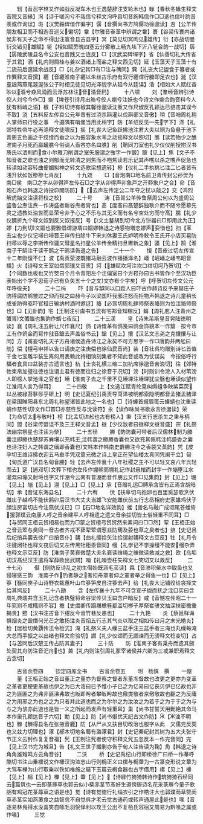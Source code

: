 <!-- { "loadSidebar": true } -->
　　轫【音忍字林又作如战反凝车木也王逸楚辞注支轮木也】蝝【春秋冬蝝生释文音院又音縁】洵【诗于嗟洵兮不我信兮释文洵呼县切音绚韩信作□□逺也信叶韵音羡或作询误】斑【汉樊毅碑借作徧字】僝【音撰尚书方鸠僝功徐邈读】迿【公羊传朋友相卫而不相迿音巡又徧切】韏【尔雅音眷革中辨谓之韏】寰【谷梁传寰内诸侯非有天子之命不得出注寰音县古县字】冥【莫见切冥昫见雄传】衍【亦战切曼衍交错见雄赋】埏【相如赋旁魄四塞云分雾散上畅九垓下沂八埏合韵一战切】孱【孱陵武陵县名今公安也音践又士连反】□【汉武梁碑墠字】省【仙善切礼大传省于其君】洒【礼内则屑桂与姜以洒诸上而盐之释文西见切】延【玉藻天子玉藻十有二旒前后邃延余战反】□【礼杂记其□有□注与蒨同】簨【礼丧大记盥食于篹者或作簨释文音撰】纒【音纒淮南子纒以朱丝古乐府有双行纒谓行縢即足衣也】涎【汉童謡燕燕尾涎涎张公子时相见徒见切光泽貎字从延今从廷误】涽【相如大人赋红杳眇以涽兮猋风涌而云浮苏林注音涽音麫】
　　十八啸
　　刘【羣经音辨引诗佼人刘兮今作□】嬼【埤苍引诗月出皓兮佼人嬼兮注妖也今诗文作嬼合韵音料今人犹有料峭之语】椒【子料切诗有椒其馨徐邈读沈重又作尺俶反孔颖达已掊击其误今不取】浇【五料反左传哀公元年昔有过浇杀斟灌以伐斟鄩又音傲】稍【音哨周礼稍人掌师曰行役之事　今邉隅有哨堡当用此稍字】防【羊绍反见一先字下】涤【礼郊特牲帝牛必再涤释文徒啸反】摇【礼丧大记鱼跃拂池注君大夫以铜为鱼悬于池下青质五色画之于绞缯而垂之以为振容象水苇之动摇释文以照切】膲【读若物少之醮淮南子月死而蠃蠬膲今俗诮人啬吝亦名曰膲】削【鞘同刀室也礼少仪仪削授拊汉书质氏以洒削而食小尔雅刀削谓之室矢服谓之弢字一作皵】皵【见上】焦【文子不知音者之歌也浊之则郁而无转清之则焦而不唈焦读若乐记其声噍以杀之噍声促急也转读如动容转曲便媚拟神之转文选歌梁想遗转】槮【仪礼二手执挑匕注二匕者皆有浅升状如饭槮槮七肖反】
　　十九效
　　□【音炮南□地名前卫青传封公孙贺为南□侯　南□之字从卯得声左传石□之字从卯得声卯象戸之开丣象户之合】奅【音炮石声也韩退之诗投奅閙防防】【去声左传定公二年夺之杖以敲之】交【鸿烈解虎始交注读将校之校】
　　二十号
　　涛【音冐公羊传鲁祭周公何以为盛周公盛鲁公焘注焘一作涛盛者新谷焘者冐也】髙【度髙曰髙楚辞独耿介而不随兮愿慕先灵之遗教处浊世而显荣兮非予心之不乐与其无义而有名兮空处穷而守髙】臑【礼少仪臑折九个释文奴到反又奴报反】号【文土鍪胡到切今北方饼器曰□即用此为正】嫪【力到切文婟也要雅倡谓游壻曰婟嫪韩退之诗感物増恋嫪声娈惜也】扫【革去尘也少仪记埽曰埽晋王祥传扫除牛下宋刘休妻王氏妒明帝敕令王氏开小店买皂防扫帚以辱之李斯传作骚又彗星名扫星公羊传金精扫旦置新之象】骚【见上】鹄【淮南子干鹄注干读干鹊之干鹄读告退之告】
　　二十一个
　　愎【音皮过切左传宣十二年刚愎不仁】波【禹贡荥波既猪马融云波作播播泽名】嶓【岷嶓之嶓韦昭音播】火【诗释文王室如燬郭璞又音货】坷【雄赋坎坷注坎口绀切坷乃贺切】个【个同数也板也又竹筊曰个月令青阳左个注偏室曰个方崧孙曰古书皆作个至汉功臣表始出个字不思荀子已有负矢五十个之文文亦有个字矣】呼【呼贺切左传文公元年呼役夫】
　　二十二祃
　　吓【音与罅同以口距人曰吓古作赫诗反予来赫庄子防得腐防鹓雏过之仰而视之曰赫今子以梁国吓我邪注怒而拒物声韩退之诗儿童稍长成雀防得驱吓官租日输纳村酒时邀迓】貉【必驾切周礼肆师祭表貉则为位注貉师祭也】□【见卦韵】宅【王制注引虞书五流有宅郑音知稼反】蝑【周礼庖人注青州之蟹胥文蟹醢也集韵作蝑七夜反】
　　二十三漾
　　皇【诗朱芾斯皇音晃陆徳明读】襄【周礼注五射让尺作襄尺】鸧【诗鞗革有鸧笺曰鸧金饰貌本一作鎗　按今市工有作鸧金而冩作戗音鎗去声盖俗书云】鎗【见上】攘【汉艺文志尧之克攘攘与让同】方【甫妄切礼天子方舟诸侯造舟诗江之永矣不可方思字一作□唐韵并两舩曰舫】偿【檀弓申祥以告曰请庚之注庚偿也徐仙民音尚】装【音壮呉均赠别诗匕首值千金七宝雕华装生离何用表赖此持相饷刻集者不知此音或改为仗误矣　今按俗呼行櫑者食具曰盆装亦古遗言也】杭【士丧礼横三缩二加杭席徐邈音苦浪切】往【郊特牲束帛加璧往徳也注谓主君有徳而往归之徐音于况切】滂【时则训令滂人入材苇滂人即榜人掌池泽之官也】埵【淮南子去之千里不见埵堁注埵堁犹尘翳也埵读似望作江淮间人言乃得耳】
　　二十四敬
　　上【文选江赋青纶竞纠缛组争映紫菜荧以丛被緑苔鬖髿乎研上】明【史记夏纪引禹贡导菏泽被明都索隐明都音孟猪孟猪泽在梁国睢阳县东北周礼称望诸皆此地之一名也】□【诗螓首蛾眉笺云螓蜻也沈重读蜻作慈性切文作□首□亦慈性反与沈读符】永【读作咏尚书歌永言徐邈读】荣【为命切太与敬叶】榜【北孟切进舩也古有榜人】秉【汉五行志杀生之秉与柄同】盟【谷梁传盟诅不及三王释文音孟】禭【少仪敌者曰禭释文禭音盛】宗【礼祭法幽宗祭星也注读为禜】
　　二十五径
　　幐【韵防囊可带者后汉儒林制为縢囊注即幐也楚辞苏粪壤以充帏王注帏谓之幐幐香囊也又欲充其佩帏注帏盛香之囊也诗注妇人之帏谓之缡即香囊也文帏本作帏南史麝幐注今之香袋又蒸韵】凭【皮孕切王维诗拂衣迎五马垂手凭双童元微之诗上皇正在望仙楼太真同凭阑干立】甸【甸氏道广汉县名甸音媵】轻【去声左传襄十八年社稷之主不可以轻又哀八年呉轻而去】窆【逋邓切文葬下棺也左传作堋朝而堋礼记作封悬棺而封字一作塴壅江水灌溉曰塴又射埓也字又作淜今云南有普淜而音作朋云又作□见集韵】封【见上】堋【见上】塴【见上】淜【见上】□【见上】承【音赠礼运□赙承含皆有正焉含胡暗切】承【音证东海县名】
　　二十六宥
　　伏【扶阜切乌抱卵也百里奚瑟歌烹伏雌庄子越鸡不能伏鹄卯后汉书大丈夫当雄飞安能雌伏前五行志丞相府史家雄鸡伏子顔注房富切古今注燕伏戊巳】□【石□地名详效韵】蜼【兽名马融广成颂尾苍蜼倚猨郭璞云南康人呼之音余建平人呼相遗之遗又音余拔切皆土俗轻重不同耳】□【与贸同王栢云贸相易也而为□蒙之贸檀弓贸贸然来素问曰□□然】荤【王栢正始之音云荤与臭同一音古者齐戒不茹荤荤谓葱韭防葫及荽也草之臭者也】掊【史记吕后纪掊兵罢去徐广曰掊音仆】韝【曲礼缨拾矢注拾谓射韝释文古豆反】牡【礼月令注键闭牡也释文茷后切又左传黑牡秬黍音同】缦【礼学记不学操缦不能安缦杂弄也释文示豆反】防【淮南子黄衰微楚大夫名衰读维绳之维微读救减之救】欧【乌垢切汉髙纪汉王遣将军薛欧出武闗】哨【礼哨壶枉矢释文七笑切又以救反】
　　二十七沁
　　僣【侧防反诗乱之初生僣始既涵毛苌读】罧【音渗积柴水中取鱼也又侵寝感三韵　淮南子作钓者静之者扣舟罩者仰之罣者举之得鱼一也】□【见上】篸【簮同庾子山诗野衣裁蕙叶山巾篸笋皮自注篸去声】给【礼丧大记铺绞给衾择文给其鸠反】
　　二十八勘
　　含【左传襄十九年不可含宣子盥而抚之注口实曰含周礼典瑞共含玉礼记含者执璧将命谷梁传贝玉曰含户暗反】咸【音憾左传昭二十一年窕则不咸槬则不容】檐【史虞卿传蹑屩檐簦都滥切栁子厚祭崔骈文抽深扶密檐重揭贵】戆【汉书注古音下绀反今音竹巷反愚也】
　　二十九艳
　　炎【蔡邕释诲惧烟炎之毁熸何光芒之敢扬注炎音熖五行志其气炎以取之相如传曰月之末光絶炎】检【居检切黄覇传法令检式】淹【礼祭义夫人缫三盆手注三盆手者三淹也丸缫每淹大总而手振之以出绪也释文俞验切】讇【礼少仪颂而无讇谏而无骄释文稔变切】占【与苫同后汉楚王传占防其妻子】
　　三十防
　　防【淮南子客有乗舟而遗其劒处契其舟防注音汜舟也】兼【礼内则注引周礼冢宰诸侯并六卿为三或兼职焉释文古念切】

　　古音余卷四
　　钦定四库全书
　　古音余卷五
　　明　杨慎　撰
　　一屋
　　董【王栢正始之音曰董正之董亦为督察之督者东董冻督故也改更之更亦为变革之革者更梗更革故也伊之为已大诰曰已予惟小子已之为亿易曰亿丧贝伊已亿故也非之为匪匪之为弗非匪沸弗故也眅即盻者攀眅盻故也儆类敬者京儆敬故也翻之为反庸之为用邪之为也之之为只者并此道也而之为尔尔之为汝汝之为若于之为于于之为与与之为欤亦此道也是皆一义之所起而发声有轻重耳】巢【尚书甘誓天用勦絶其命马本作巢孔颖达音子六切】勦【见上】防【尚书俶优天纪古文作防】【浊不明也】觻【觻得县名在张掖音鹿】防【从尸从又扶目切改治也服字从此　又儒兖反耎也又兹力切理也】涿【郝木切地名蜀有潞涿君】封【史记秦纪封其树为五大夫张守节正义云封作复复音福】髠【王制注髠者使守积释文髠五忽反本一作完音同】完【见上汉书完为城旦】告【礼文王世子纎剸亦告于甸人注告读为鞠】角【韩退之诗角角雄雉鸣方云角音谷】
　　二沃
　　桥【史记禹纪山行即桥徐广曰桥一作輂呼酷切书注山乗樏说文作欙汉沟洫志山行则梮正义曰樏与梮輂为一古篆变形说文輂为大驾车檋为山行取乗以铁如椎施之屐下玉篇云梮食器也古字借用】樏【见上】欙【见上】梮【见上】檋【见上】輂【见上】【诗緑竹猗猗韩诗作筑猗猗石经同云篇筑也一云即菉蓐草也郭云似小蔾赤茎节髙好生道傍唐诗名花采菉蓐今童子歌謡有鸡冠花菉蓐草之语是也】觉【诗有觉徳行礼缁衣引之作梏注大也郭璞菵草赞菵草赤茎实如燕薁食之益智忽不自觉呉才老云觉古通药或转声通屋此是也】喙【音逐易林鳬得水没喜笑自啄毛羽恱怿利以攻王公出不复栢氏容宿又周易为黔喙之属或作喙】
　　三觉
